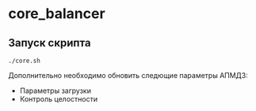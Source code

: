 # core_balancer
## Запуск скрипта
```
./core.sh
```

Дополнительно необходимо обновить следющие параметры АПМДЗ:
* Параметры загрузки
* Контроль целостности